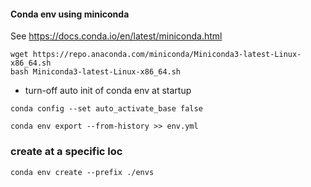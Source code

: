 #### Conda env using miniconda
See https://docs.conda.io/en/latest/miniconda.html


```
wget https://repo.anaconda.com/miniconda/Miniconda3-latest-Linux-x86_64.sh
bash Miniconda3-latest-Linux-x86_64.sh
```

- turn-off auto init of conda env at startup
```
conda config --set auto_activate_base false
```

```
conda env export --from-history >> env.yml
```

### create at a specific loc
```
conda env create --prefix ./envs
```
